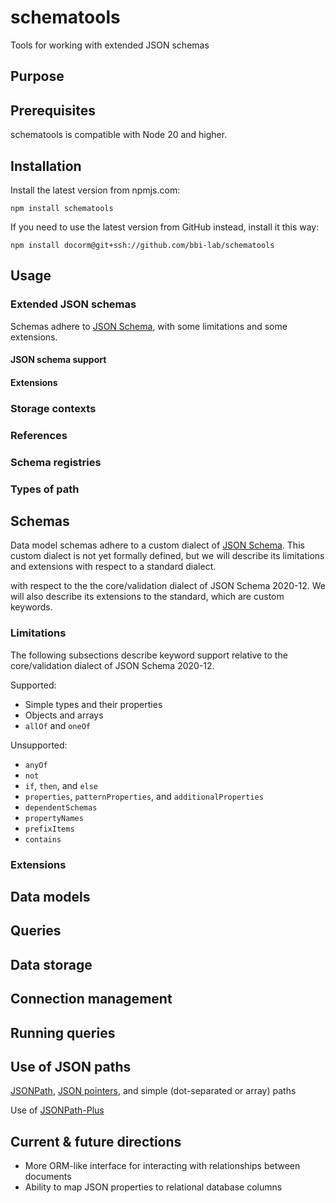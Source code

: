 # schematools

Tools for working with extended JSON schemas

## Purpose

## Prerequisites

schematools is compatible with Node 20 and higher.

## Installation

Install the latest version from npmjs.com:
```
npm install schematools
```

If you need to use the latest version from GitHub instead, install it this way:
```
npm install docorm@git+ssh://github.com/bbi-lab/schematools
```

## Usage

### Extended JSON schemas

Schemas adhere to [JSON Schema](https://json-schema.org), with some limitations and some extensions.

#### JSON schema support

#### Extensions

### Storage contexts

### References

### Schema registries

### Types of path

## Schemas

Data model schemas adhere to a custom dialect of [JSON Schema](https://json-schema.org). This custom dialect is not yet
formally defined, but we will describe its limitations and extensions with respect to a standard dialect.

 with respect to the the core/validation dialect of JSON Schema
2020-12. We will also describe its extensions to the standard, which are custom keywords.

### Limitations

The following subsections describe keyword support relative to the core/validation dialect of JSON Schema 2020-12.

Supported:
- Simple types and their properties
- Objects and arrays
- `allOf` and `oneOf`

Unsupported:
- `anyOf`
- `not`
- `if`, `then`, and `else`
- `properties`, `patternProperties`, and `additionalProperties`
- `dependentSchemas`
- `propertyNames`
- `prefixItems`
- `contains`

### Extensions

## Data models

## Queries

## Data storage

## Connection management

## Running queries

## Use of JSON paths

[JSONPath](https://goessner.net/articles/JsonPath/), [JSON pointers](https://datatracker.ietf.org/doc/html/rfc6901), and simple (dot-separated or array) paths

Use of [JSONPath-Plus](https://github.com/JSONPath-Plus/JSONPath)

## Current & future directions

- More ORM-like interface for interacting with relationships between documents
- Ability to map JSON properties to relational database columns
